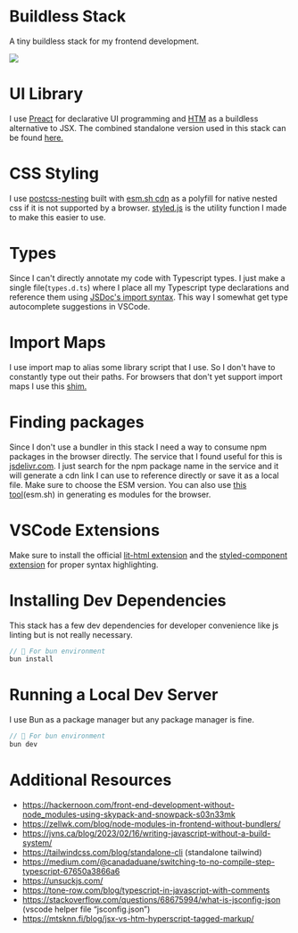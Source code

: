 # Buildless Stack
A tiny buildless stack for my frontend development.

<img src="https://lh3.googleusercontent.com/pw/ABLVV87U2nYPRXWvg5iDx2B1-U_rdiqAwEzOGAnQiNd19haAi7ppdJ4XiU1r71S8O4d9IYUPn0LI170ld_13u4JHaqW3Tj4RRTea04aEy2eISy8iDWVa6zccEs8cr9jNjQFWBFldAtRji_9vVYH71fVJLEgoag=w507-h507-s-no-gm?authuser=0" />

# UI Library
I use [Preact](https://preactjs.com/) for declarative UI programming and [HTM](https://github.com/developit/htm) as a buildless alternative to JSX. The combined standalone version used in this stack can be found [here.](https://preactjs.com/guide/v10/getting-started/#no-build-tools-route)


# CSS Styling
I use [postcss-nesting](https://github.com/csstools/postcss-nesting) built with [esm.sh cdn](https://esm.sh/) as a polyfill for native nested css if it is not supported by a browser. [styled.js](https://github.com/rafaelgandi/buildless-stack/blob/main/public/src/lib/styled.js) is the utility function I made to make this easier to use.


# Types
Since I can't directly annotate my code with Typescript types. I just make a single file(```types.d.ts```) where I place all my Typescript type declarations and reference them using [JSDoc's import syntax](https://stackoverflow.com/questions/49836644/how-to-import-a-typedef-from-one-file-to-another-in-jsdoc-using-node-js). This way I somewhat get type autocomplete suggestions in VSCode.


# Import Maps
I use import map to alias some library script that I use. So I don't have to constantly type out their paths. For browsers that don't yet support import maps I use this [shim.](https://github.com/guybedford/es-module-shims#import-maps)


# Finding packages
Since I don't use a bundler in this stack I need a way to consume npm packages in the browser directly. The service that I found useful for this is [jsdelivr.com](https://www.jsdelivr.com/). I just search for the npm package name in the service and it will generate a cdn link I can use to reference directly or save it as a local file. Make sure to choose the ESM version.
You can also use [this tool](https://esm.sh/)(esm.sh) in generating es modules for the browser.

# VSCode Extensions
Make sure to install the official [lit-html extension](https://marketplace.visualstudio.com/items?itemName=bierner.lit-html) and the [styled-component extension](https://marketplace.visualstudio.com/items?itemName=styled-components.vscode-styled-components) for proper syntax highlighting.

# Installing Dev Dependencies
This stack has a few dev dependencies for developer convenience like js linting but is not really necessary.
```javascript
// 🥟 For bun environment
bun install
```


# Running a Local Dev Server
I use Bun as a package manager but any package manager is fine.
```javascript
// 🥟 For bun environment
bun dev
```

# Additional Resources
- https://hackernoon.com/front-end-development-without-node_modules-using-skypack-and-snowpack-s03n33mk
- https://zellwk.com/blog/node-modules-in-frontend-without-bundlers/
- https://jvns.ca/blog/2023/02/16/writing-javascript-without-a-build-system/
- https://tailwindcss.com/blog/standalone-cli   (standalone tailwind) 
- https://medium.com/@canadaduane/switching-to-no-compile-step-typescript-67650a3866a6
- https://unsuckjs.com/
- https://tone-row.com/blog/typescript-in-javascript-with-comments
- https://stackoverflow.com/questions/68675994/what-is-jsconfig-json  (vscode helper file “jsconfig.json”)
- https://mtsknn.fi/blog/jsx-vs-htm-hyperscript-tagged-markup/
